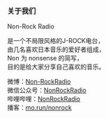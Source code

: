 ### 关于我们
Non-Rock Radio  
  
是一个不局限风格的J-ROCK电台，  
由几名喜欢日本音乐的爱好者组成，  
Non 为 nonsense 的简写，  
目的是给大家分享自己喜欢的音乐。  
  
微博：[Non-RockRadio](https://weibo.com/nonrockradio)   
微信公众号：[NonRockRadio](https://mp.weixin.qq.com/s/fgargvqyMgx6aKz_JEV6cg)  
哔哩哔哩：[NonRockRadio](https://space.bilibili.com/3546559029447295)  
播客：[mo.run/nonrock](https://mo.run/nonrock) 
